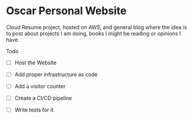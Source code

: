 # Oscar Personal Website

Cloud Resume project, hosted on AWS, and general blog where the idea is to post about projects I am doing, books I might be reading or opinions I have.

Todo
 - [ ] Host the Website
 - [ ] Add proper infrastructure as code
 - [ ] Add a visitor counter
 - [ ] Create a CI/CD pipeline
 - [ ] Write tests for it


